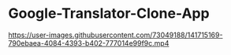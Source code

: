 # Google-Translator-Clone-App

https://user-images.githubusercontent.com/73049188/141715169-790ebaea-4084-4393-b402-777014e99f9c.mp4
